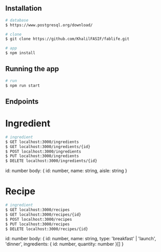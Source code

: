 ## Installation

```bash
# database
$ https://www.postgresql.org/download/

# clone
$ git clone https://github.com/KhalilFASIF/fablife.git

# app
$ npm install
```

## Running the app

```bash
# run
$ npm run start
```

## Endpoints

# Ingredient

```bash
# ingredient
$ GET localhost:3000/ingredients
$ GET localhost:3000/ingredients/{id}
$ POST localhost:3000/ingredients
$ PUT localhost:3000/ingredients
$ DELETE localhost:3000/ingredients/{id}
```

id: number
body: {
  id: number,
  name: string,
  aisle: string
}

# Recipe

```bash
# ingredient
$ GET localhost:3000/recipes
$ GET localhost:3000/recipes/{id}
$ POST localhost:3000/recipes
$ PUT localhost:3000/recipes
$ DELETE localhost:3000/recipes/{id}
```

id: number
body: {
  id: number,
  name: string,
  type: 'breakfast' | 'launch', 'dinner',
  ingredients: {
    id: number,
    quantity: number
  }[]
}
